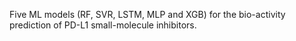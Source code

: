 Five ML models (RF, SVR, LSTM, MLP and XGB) for the bio-activity prediction of PD-L1 small-molecule inhibitors.
